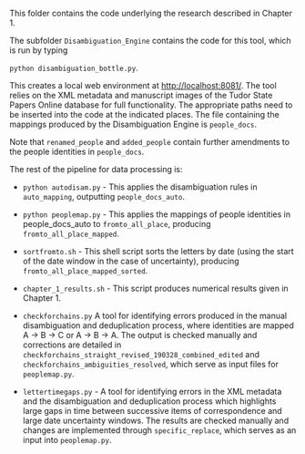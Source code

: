 This folder contains the code underlying the research described in Chapter 1.

The subfolder `Disambiguation_Engine` contains the code for this tool, which is run by typing

`python disambiguation_bottle.py`. 

This creates a local web environment at [http://localhost:8081/](http://localhost:8081/). The tool relies on the XML metadata and manuscript images of the Tudor State Papers Online database for full functionality. The appropriate paths need to be inserted into the code at the indicated places. The file containing the mappings produced by the Disambiguation Engine is `people_docs`.

Note that `renamed_people` and `added_people` contain further amendments to the people identities in `people_docs`.

The rest of the pipeline for data processing is:

- `python autodisam.py` - This applies the disambiguation rules in `auto_mapping`, outputting `people_docs_auto`.

- `python peoplemap.py` - This applies the mappings of people identities in people_docs_auto to `fromto_all_place`, producing `fromto_all_place_mapped`.

- `sortfromto.sh` - This shell script sorts the letters by date (using the start of the date window in the case of uncertainty), producing `fromto_all_place_mapped_sorted`.

- `chapter_1_results.sh` - This script produces numerical results given in Chapter 1.

- `checkforchains.py` A tool for identifying errors produced in the manual disambiguation and deduplication process, where identities are mapped A -> B -> C or A -> B -> A. The output is checked manually and corrections are detailed in `checkforchains_straight_revised_190328_combined_edited` and `checkforchains_ambiguities_resolved`, which serve as input files for `peoplemap.py`.

- `lettertimegaps.py` - A tool for identifying errors in the XML metadata and the disambiguation and deduplication process which highlights large gaps in time between successive items of correspondence and large date uncertainty windows. The results are checked manually and changes are implemented through `specific_replace`, which serves as an input into `peoplemap.py`.

